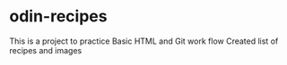 # odin-recipes
This is a project to practice Basic HTML and Git work flow
Created list of recipes and images